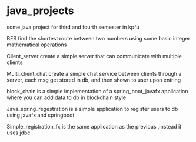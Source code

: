 # java_projects
some java project for third and fourth semester in kpfu


BFS find the shortest route between two numbers using some basic integer mathematical operations

Client_server create a simple server that can communicate with multiple clients 

Multi_client_chat create a simple chat service between clients through a server, each msg get stored in db, and then shown to user upon entring

block_chain is a simple implementation of a spring_boot_javafx application where you can add data to db in blockchain style

Java_spring_regestration is a simple application to register users to db using javafx and springboot

Simple_registration_fx is the same application as the previous ,instead it uses jdbc 
